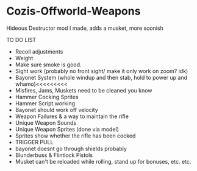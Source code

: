 # Cozis-Offworld-Weapons
Hideous Destructor mod I made, adds a musket, more soonish

TO DO LIST

- Recoil adjustments
- Weight
- Make sure smoke is good.
- Sight work (probably no front sight/ make it only work on zoom? idk)
- Bayonet System (whole windup and then stab, hold to power up and whamo)<<<<<<<<<
- Misfires, Jams, Muskets need to be cleaned you know
- Hammer Cocking Sprites
- Hammer Script working
- Bayonet should work off velocity
- Weapon Failures & a way to maintain the rifle
- Unique Weapon Sounds
- Unique Weapon Sprites (done via model)
- Sprites show whether the rifle has been cocked
- TRIGGER PULL
- bayonet doesnt go through shields probably
- Blunderbuss & Flintlock Pistols
- Musket can't be reloaded while rolling, stand up for bonuses, etc. etc.

